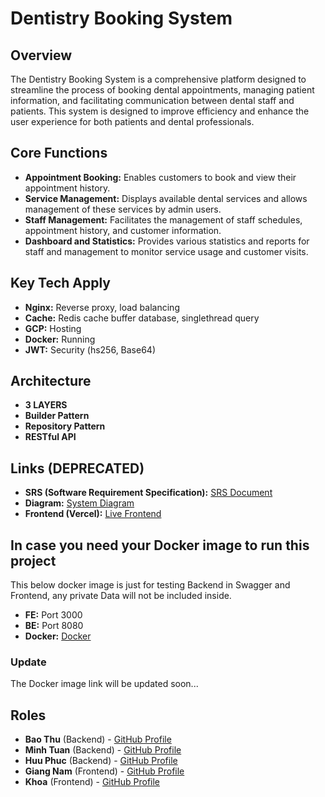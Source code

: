 # Dentistry Booking System

## Overview
The Dentistry Booking System is a comprehensive platform designed to streamline the process of booking dental appointments, managing patient information, and facilitating communication between dental staff and patients. This system is designed to improve efficiency and enhance the user experience for both patients and dental professionals.

## Core Functions
- **Appointment Booking:** Enables customers to book and view their appointment history.
- **Service Management:** Displays available dental services and allows management of these services by admin users.
- **Staff Management:** Facilitates the management of staff schedules, appointment history, and customer information.
- **Dashboard and Statistics:** Provides various statistics and reports for staff and management to monitor service usage and customer visits.

## Key Tech Apply
- **Nginx:** Reverse proxy, load balancing
- **Cache:** Redis cache buffer database, singlethread query
- **GCP:** Hosting
- **Docker:** Running
- **JWT:** Security (hs256, Base64)

## Architecture
- **3 LAYERS**
- **Builder Pattern**
- **Repository Pattern**
- **RESTful API**

## Links (DEPRECATED)
- **SRS (Software Requirement Specification):** [SRS Document](https://docs.google.com/document/d/1-woQEySvFkJJ0rmm1Cmxhae86M1NNkhjnNEuN7u8aA4/edit?fbclid=IwAR2SaQ50oZuIRd5BgTc7FbD5_yG3FheTy1XL4ngi1sNnOGhl9CWxLJNXj3k)
- **Diagram:** [System Diagram](https://app.diagrams.net/#G1-5mSVBvoR6uAEzkfXT2RGAQlZQ2oUZC8#%7B%22pageId%22%3A%22lsPBUERqXHNC8R6fdQQM%22%7D)
- **Frontend (Vercel):** [Live Frontend](https://dentistry-booking-system-4jgo.vercel.app)

## In case you need your Docker image to run this project
This below docker image is just for testing Backend in Swagger and Frontend, any private Data will not be included inside.
- **FE:** Port 3000
- **BE:** Port 8080
- **Docker:** [Docker]()
### Update
The Docker image link will be updated soon...


## Roles
- **Bao Thu** (Backend) - [GitHub Profile](https://github.com/Rvt129)
- **Minh Tuan** (Backend) - [GitHub Profile](https://github.com/Bobjohnd69)
- **Huu Phuc** (Backend) - [GitHub Profile](https://github.com/Nonobeam)
- **Giang Nam** (Frontend) - [GitHub Profile](https://github.com/kinnamss)
- **Khoa** (Frontend) - [GitHub Profile](https://github.com/khoacutemento)
